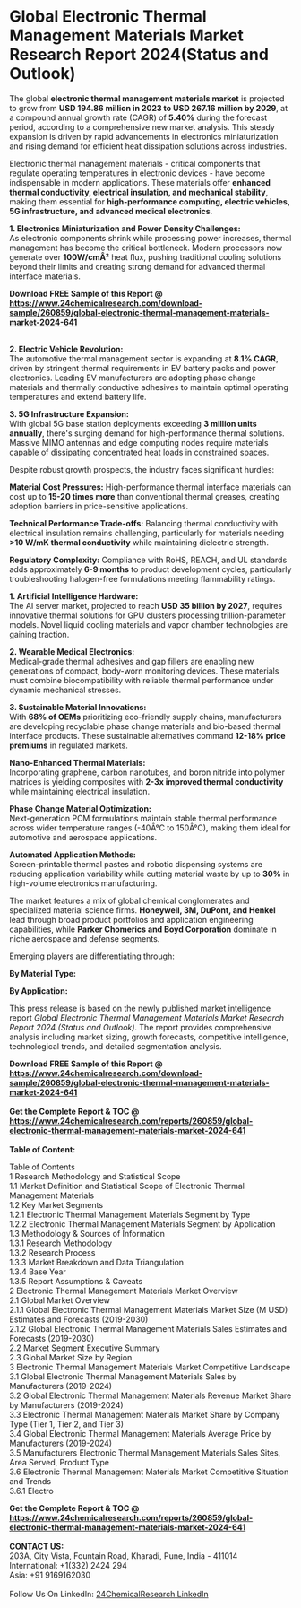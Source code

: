 <h1>Global Electronic Thermal Management Materials Market Research Report 2024(Status and Outlook)</h1><p>The global <strong>electronic thermal management materials market</strong> is projected to grow from <strong>USD 194.86 million in 2023 to USD 267.16 million by 2029</strong>, at a compound annual growth rate (CAGR) of <strong>5.40%</strong> during the forecast period, according to a comprehensive new market analysis. This steady expansion is driven by rapid advancements in electronics miniaturization and rising demand for efficient heat dissipation solutions across industries.</p><p>Electronic thermal management materials - critical components that regulate operating temperatures in electronic devices - have become indispensable in modern applications. These materials offer <strong>enhanced thermal conductivity, electrical insulation, and mechanical stability</strong>, making them essential for <strong>high-performance computing, electric vehicles, 5G infrastructure, and advanced medical electronics</strong>.</p><p><strong>1. Electronics Miniaturization and Power Density Challenges:</strong><br>
As electronic components shrink while processing power increases, thermal management has become the critical bottleneck. Modern processors now generate over <strong>100W/cmÂ²</strong> heat flux, pushing traditional cooling solutions beyond their limits and creating strong demand for advanced thermal interface materials.</p><div><b>Download FREE Sample of this Report @ 
            <a href="https://www.24chemicalresearch.com/download-sample/260859/global-electronic-thermal-management-materials-market-2024-641">
            https://www.24chemicalresearch.com/download-sample/260859/global-electronic-thermal-management-materials-market-2024-641</a></b></div><br><p><strong>2. Electric Vehicle Revolution:</strong><br>
The automotive thermal management sector is expanding at <strong>8.1% CAGR</strong>, driven by stringent thermal requirements in EV battery packs and power electronics. Leading EV manufacturers are adopting phase change materials and thermally conductive adhesives to maintain optimal operating temperatures and extend battery life.</p><p><strong>3. 5G Infrastructure Expansion:</strong><br>
With global 5G base station deployments exceeding <strong>3 million units annually</strong>, there's surging demand for high-performance thermal solutions. Massive MIMO antennas and edge computing nodes require materials capable of dissipating concentrated heat loads in constrained spaces.</p><p>Despite robust growth prospects, the industry faces significant hurdles:</p><p><strong>Material Cost Pressures:</strong> High-performance thermal interface materials can cost up to <strong>15-20 times more</strong> than conventional thermal greases, creating adoption barriers in price-sensitive applications.</p><p><strong>Technical Performance Trade-offs:</strong> Balancing thermal conductivity with electrical insulation remains challenging, particularly for materials needing <strong>&gt;10 W/mK thermal conductivity</strong> while maintaining dielectric strength.</p><p><strong>Regulatory Complexity:</strong> Compliance with RoHS, REACH, and UL standards adds approximately <strong>6-9 months</strong> to product development cycles, particularly troubleshooting halogen-free formulations meeting flammability ratings.</p><p><strong>1. Artificial Intelligence Hardware:</strong><br>
The AI server market, projected to reach <strong>USD 35 billion by 2027</strong>, requires innovative thermal solutions for GPU clusters processing trillion-parameter models. Novel liquid cooling materials and vapor chamber technologies are gaining traction.</p><p><strong>2. Wearable Medical Electronics:</strong><br>
Medical-grade thermal adhesives and gap fillers are enabling new generations of compact, body-worn monitoring devices. These materials must combine biocompatibility with reliable thermal performance under dynamic mechanical stresses.</p><p><strong>3. Sustainable Material Innovations:</strong><br>
With <strong>68% of OEMs</strong> prioritizing eco-friendly supply chains, manufacturers are developing recyclable phase change materials and bio-based thermal interface products. These sustainable alternatives command <strong>12-18% price premiums</strong> in regulated markets.</p><p><strong>Nano-Enhanced Thermal Materials:</strong><br>
    Incorporating graphene, carbon nanotubes, and boron nitride into polymer matrices is yielding composites with <strong>2-3x improved thermal conductivity</strong> while maintaining electrical insulation.</p><p><strong>Phase Change Material Optimization:</strong><br>
    Next-generation PCM formulations maintain stable thermal performance across wider temperature ranges (-40Â°C to 150Â°C), making them ideal for automotive and aerospace applications.</p><p><strong>Automated Application Methods:</strong><br>
    Screen-printable thermal pastes and robotic dispensing systems are reducing application variability while cutting material waste by up to <strong>30%</strong> in high-volume electronics manufacturing.</p><p>The market features a mix of global chemical conglomerates and specialized material science firms. <strong>Honeywell, 3M, DuPont, and Henkel</strong> lead through broad product portfolios and application engineering capabilities, while <strong>Parker Chomerics and Boyd Corporation</strong> dominate in niche aerospace and defense segments.</p><p>Emerging players are differentiating through:</p><p><strong>By Material Type:</strong></p><p><strong>By Application:</strong></p><p>This press release is based on the newly published market intelligence report <em>Global Electronic Thermal Management Materials Market Research Report 2024 (Status and Outlook)</em>. The report provides comprehensive analysis including market sizing, growth forecasts, competitive intelligence, technological trends, and detailed segmentation analysis.</p><div><b>Download FREE Sample of this Report @ 
            <a href="https://www.24chemicalresearch.com/download-sample/260859/global-electronic-thermal-management-materials-market-2024-641">
            https://www.24chemicalresearch.com/download-sample/260859/global-electronic-thermal-management-materials-market-2024-641</a></b></div><br><div><b>Get the Complete Report & TOC @ 
            <a href="https://www.24chemicalresearch.com/reports/260859/global-electronic-thermal-management-materials-market-2024-641">
            https://www.24chemicalresearch.com/reports/260859/global-electronic-thermal-management-materials-market-2024-641</a></b></div><br>
            <b>Table of Content:</b><p>Table of Contents<br />
1 Research Methodology and Statistical Scope<br />
1.1 Market Definition and Statistical Scope of Electronic Thermal Management Materials<br />
1.2 Key Market Segments<br />
1.2.1 Electronic Thermal Management Materials Segment by Type<br />
1.2.2 Electronic Thermal Management Materials Segment by Application<br />
1.3 Methodology & Sources of Information<br />
1.3.1 Research Methodology<br />
1.3.2 Research Process<br />
1.3.3 Market Breakdown and Data Triangulation<br />
1.3.4 Base Year<br />
1.3.5 Report Assumptions & Caveats<br />
2 Electronic Thermal Management Materials Market Overview<br />
2.1 Global Market Overview<br />
2.1.1 Global Electronic Thermal Management Materials Market Size (M USD) Estimates and Forecasts (2019-2030)<br />
2.1.2 Global Electronic Thermal Management Materials Sales Estimates and Forecasts (2019-2030)<br />
2.2 Market Segment Executive Summary<br />
2.3 Global Market Size by Region<br />
3 Electronic Thermal Management Materials Market Competitive Landscape<br />
3.1 Global Electronic Thermal Management Materials Sales by Manufacturers (2019-2024)<br />
3.2 Global Electronic Thermal Management Materials Revenue Market Share by Manufacturers (2019-2024)<br />
3.3 Electronic Thermal Management Materials Market Share by Company Type (Tier 1, Tier 2, and Tier 3)<br />
3.4 Global Electronic Thermal Management Materials Average Price by Manufacturers (2019-2024)<br />
3.5 Manufacturers Electronic Thermal Management Materials Sales Sites, Area Served, Product Type<br />
3.6 Electronic Thermal Management Materials Market Competitive Situation and Trends<br />
3.6.1 Electro</p><div><b>Get the Complete Report & TOC @ 
            <a href="https://www.24chemicalresearch.com/reports/260859/global-electronic-thermal-management-materials-market-2024-641">
            https://www.24chemicalresearch.com/reports/260859/global-electronic-thermal-management-materials-market-2024-641</a></b></div><br><b>CONTACT US:</b><br>
            203A, City Vista, Fountain Road, Kharadi, Pune, India - 411014<br>
            International: +1(332) 2424 294<br>
            Asia: +91 9169162030 <br><br>
            Follow Us On LinkedIn: <a href="https://www.linkedin.com/company/24chemicalresearch/">24ChemicalResearch LinkedIn</a>